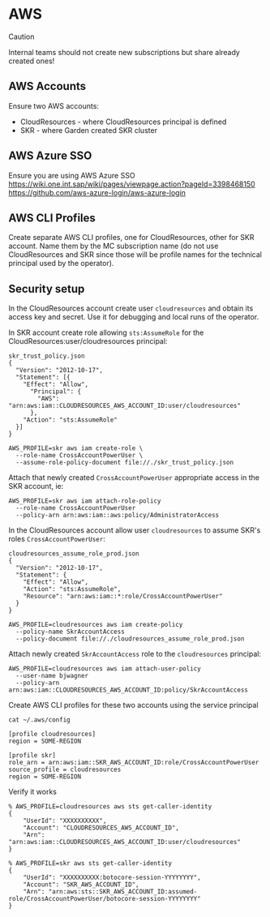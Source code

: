 # AWS

> [!CAUTION]
> Internal teams should not create new subscriptions but share already created ones!

## AWS Accounts

Ensure two AWS accounts:
* CloudResources - where CloudResources principal is defined
* SKR - where Garden created SKR cluster


## AWS Azure SSO

Ensure you are using AWS Azure SSO 
https://wiki.one.int.sap/wiki/pages/viewpage.action?pageId=3398468150
https://github.com/aws-azure-login/aws-azure-login

## AWS CLI Profiles

Create separate AWS CLI profiles, one for CloudResources, other for SKR account. Name them by the MC subscription name (do not use CloudResources and SKR since those will be profile names for the technical principal used by the operator).

## Security setup

In the CloudResources account create user `cloudresources` and obtain its access key and secret. Use it for debugging and local runs of the operator. 

In SKR account create role allowing `sts:AssumeRole` for the CloudResources:user/cloudresources principal:

```shell
skr_trust_policy.json
{
  "Version": "2012-10-17",
  "Statement": [{
    "Effect": "Allow",
      "Principal": {
        "AWS": "arn:aws:iam::CLOUDRESOURCES_AWS_ACCOUNT_ID:user/cloudresources"
      },
    "Action": "sts:AssumeRole"
  }]
}

AWS_PROFILE=skr aws iam create-role \
  --role-name CrossAccountPowerUser \
  --assume-role-policy-document file://./skr_trust_policy.json 
```

Attach that newly created `CrossAccountPowerUser` appropriate access in the SKR account, ie:

```shell
AWS_PROFILE=skr aws iam attach-role-policy 
  --role-name CrossAccountPowerUser 
  --policy-arn arn:aws:iam::aws:policy/AdministratorAccess 
```

In the CloudResources account allow user `cloudresources` to assume SKR's roles `CrossAccountPowerUser`:
```shell
cloudresources_assume_role_prod.json
{
  "Version": "2012-10-17",
  "Statement": {
    "Effect": "Allow",
    "Action": "sts:AssumeRole",
    "Resource": "arn:aws:iam::*:role/CrossAccountPowerUser"
  }
}

AWS_PROFILE=cloudresources aws iam create-policy 
  --policy-name SkrAccountAccess 
  --policy-document file://./cloudresources_assume_role_prod.json
```

Attach newly created `SkrAccountAccess` role to the `cloudresources` principal:
```shell
AWS_PROFILE=cloudresources aws iam attach-user-policy 
  --user-name bjwagner 
  --policy-arn arn:aws:iam::CLOUDRESOURCES_AWS_ACCOUNT_ID:policy/SkrAccountAccess
```

Create AWS CLI profiles for these two accounts using the service principal

```shell
cat ~/.aws/config

[profile cloudresources]
region = SOME-REGION

[profile skr]
role_arn = arn:aws:iam::SKR_AWS_ACCOUNT_ID:role/CrossAccountPowerUser
source_profile = cloudresources
region = SOME-REGION
```

Verify it works
```shell
% AWS_PROFILE=cloudresources aws sts get-caller-identity
{
    "UserId": "XXXXXXXXXX",
    "Account": "CLOUDRESOURCES_AWS_ACCOUNT_ID",
    "Arn": "arn:aws:iam::CLOUDRESOURCES_AWS_ACCOUNT_ID:user/cloudresources"
}

% AWS_PROFILE=skr aws sts get-caller-identity
{
    "UserId": "XXXXXXXXXX:botocore-session-YYYYYYYY",
    "Account": "SKR_AWS_ACCOUNT_ID",
    "Arn": "arn:aws:sts::SKR_AWS_ACCOUNT_ID:assumed-role/CrossAccountPowerUser/botocore-session-YYYYYYYY"
}
```
